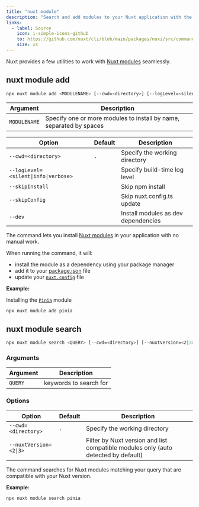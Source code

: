 ```yaml
---
title: "nuxt module"
description: "Search and add modules to your Nuxt application with the command line."
links:
  - label: Source
    icon: i-simple-icons-github
    to: https://github.com/nuxt/cli/blob/main/packages/nuxi/src/commands/module/
    size: xs
---
```


Nuxt provides a few utilities to work with [Nuxt modules](/modules) seamlessly.

## nuxt module add

<!--module-add-cmd-->
```bash [Terminal]
npx nuxt module add <MODULENAME> [--cwd=<directory>] [--logLevel=<silent|info|verbose>] [--skipInstall] [--skipConfig] [--dev]
```
<!--/module-add-cmd-->

<!--module-add-args-->
Argument | Description
--- | ---
`MODULENAME` | Specify one or more modules to install by name, separated by spaces
<!--/module-add-args-->

<!--module-add-opts-->
Option | Default | Description
--- | --- | ---
`--cwd=<directory>` | `.` | Specify the working directory
`--logLevel=<silent\|info\|verbose>` |  | Specify build-time log level
`--skipInstall` |  | Skip npm install
`--skipConfig` |  | Skip nuxt.config.ts update
`--dev` |  | Install modules as dev dependencies
<!--/module-add-opts-->

The command lets you install [Nuxt modules](/modules) in your application with no manual work.

When running the command, it will:

- install the module as a dependency using your package manager
- add it to your [package.json](/docs/3.x/guide/directory-structure/package) file
- update your [`nuxt.config`](/docs/3.x/guide/directory-structure/nuxt-config) file

**Example:**

Installing the [`Pinia`](/modules/pinia) module

```bash [Terminal]
npx nuxt module add pinia
```

## nuxt module search

<!--module-search-cmd-->
```bash [Terminal]
npx nuxt module search <QUERY> [--cwd=<directory>] [--nuxtVersion=<2|3>]
```
<!--/module-search-cmd-->

### Arguments

<!--module-search-args-->
Argument | Description
--- | ---
`QUERY` | keywords to search for
<!--/module-search-args-->

### Options

<!--module-search-opts-->
Option | Default | Description
--- | --- | ---
`--cwd=<directory>` | `.` | Specify the working directory
`--nuxtVersion=<2\|3>` |  | Filter by Nuxt version and list compatible modules only (auto detected by default)
<!--/module-search-opts-->

The command searches for Nuxt modules matching your query that are compatible with your Nuxt version.

**Example:**

```bash [Terminal]
npx nuxt module search pinia
```
